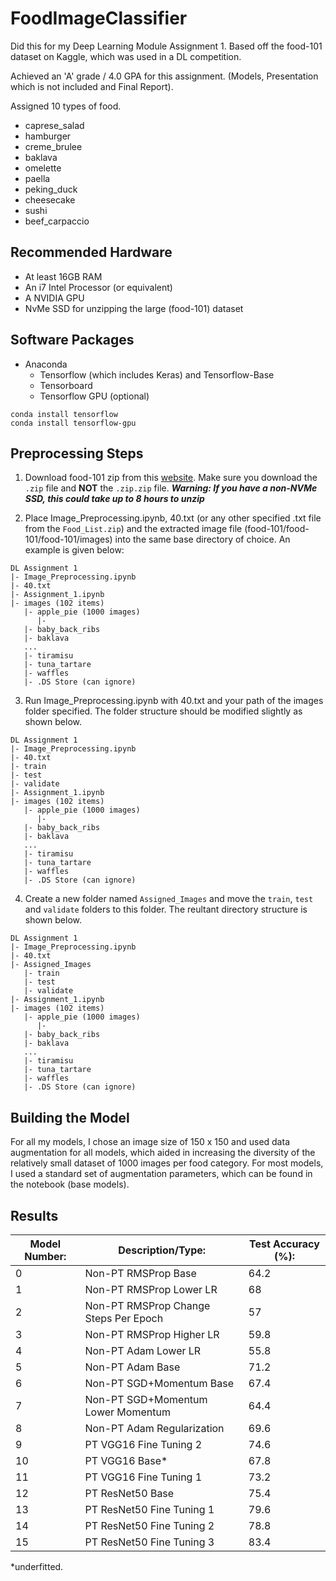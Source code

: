 # FoodImageClassifier
Did this for my Deep Learning Module Assignment 1. Based off the food-101 dataset on Kaggle, which was used in a DL competition.

Achieved an 'A' grade / 4.0 GPA for this assignment. (Models, Presentation which is not included and Final Report).

Assigned 10 types of food.
* caprese_salad
* hamburger
* creme_brulee
* baklava
* omelette
* paella
* peking_duck
* cheesecake
* sushi
* beef_carpaccio

## Recommended Hardware
* At least 16GB RAM
* An i7 Intel Processor (or equivalent)
* A NVIDIA GPU
* NvMe SSD for unzipping the large (food-101) dataset

## Software Packages
* Anaconda
   * Tensorflow (which includes Keras) and Tensorflow-Base
   * Tensorboard
   * Tensorflow GPU (optional)
   
```
conda install tensorflow
conda install tensorflow-gpu
```


## Preprocessing Steps
1) Download food-101 zip from this [website](https://www.kaggle.com/dansbecker/food-101). Make sure you download the `.zip` file and **NOT** the `.zip.zip` file. 
***Warning: If you have a non-NVMe SSD, this could take up to 8 hours to unzip***

2) Place Image_Preprocessing.ipynb, 40.txt (or any other specified .txt file from the `Food_List.zip`) and the extracted image file (food-101/food-101/food-101/images) into the same base directory of choice. An example is given below:

```
DL Assignment 1
|- Image_Preprocessing.ipynb
|- 40.txt
|- Assignment_1.ipynb
|- images (102 items)
   |- apple_pie (1000 images)
      |-
   |- baby_back_ribs
   |- baklava
   ...
   |- tiramisu
   |- tuna_tartare
   |- waffles
   |- .DS Store (can ignore)
```
3) Run Image_Preprocessing.ipynb with 40.txt and your path of the images folder specified. The folder structure should be modified slightly
as shown below.
```
DL Assignment 1
|- Image_Preprocessing.ipynb
|- 40.txt
|- train
|- test
|- validate
|- Assignment_1.ipynb
|- images (102 items)
   |- apple_pie (1000 images)
      |-
   |- baby_back_ribs
   |- baklava
   ...
   |- tiramisu
   |- tuna_tartare
   |- waffles
   |- .DS Store (can ignore)
```

4) Create a new folder named `Assigned_Images` and move the `train`, `test` and `validate` folders to this folder. The reultant directory structure is shown below.
```
DL Assignment 1
|- Image_Preprocessing.ipynb
|- 40.txt
|- Assigned_Images
   |- train
   |- test
   |- validate
|- Assignment_1.ipynb
|- images (102 items)
   |- apple_pie (1000 images)
      |-
   |- baby_back_ribs
   |- baklava
   ...
   |- tiramisu
   |- tuna_tartare
   |- waffles
   |- .DS Store (can ignore)
```

## Building the Model
For all my models, I chose an image size of 150 x 150 and used data augmentation for all models, which aided in increasing the diversity of the relatively small dataset of 1000 images per food category. For most models, I used a standard set of augmentation parameters, which can be found in the notebook (base models).

## Results
| Model Number:  | Description/Type:                     |Test Accuracy (%):|
| -------------  | ------------------------------------- | ---------------- |
| 0              | Non-PT RMSProp Base                   | 64.2             |
| 1              | Non-PT RMSProp Lower LR               | 68               |
| 2              | Non-PT RMSProp Change Steps Per Epoch | 57               |
| 3              | Non-PT RMSProp Higher LR              | 59.8             |
| 4              | Non-PT Adam Lower LR                  | 55.8             |
| 5              | Non-PT Adam Base                      | 71.2             |
| 6              | Non-PT SGD+Momentum Base              | 67.4             |
| 7              | Non-PT SGD+Momentum Lower Momentum    | 64.4             |
| 8              | Non-PT Adam Regularization            | 69.6             |
| 9              | PT VGG16 Fine Tuning 2                | 74.6             |
| 10             | PT VGG16 Base*                        | 67.8             |
| 11             | PT VGG16 Fine Tuning 1                | 73.2             |
| 12             | PT ResNet50 Base                      | 75.4             |
| 13             | PT ResNet50 Fine Tuning 1             | 79.6             |
| 14             | PT ResNet50 Fine Tuning 2             | 78.8             |
| 15             | PT ResNet50 Fine Tuning 3             | 83.4             |

*underfitted.
